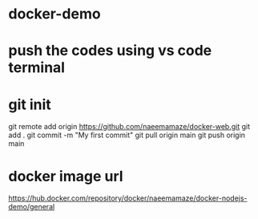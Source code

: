 # docker-demo
# push the codes using vs code terminal
# git init
git remote add origin https://github.com/naeemamaze/docker-web.git
git add .
git commit -m "My first commit"
git pull origin main
git push origin main













# docker image url
https://hub.docker.com/repository/docker/naeemamaze/docker-nodejs-demo/general
